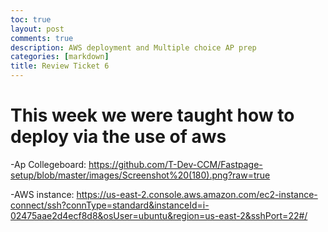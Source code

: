 ```yaml
---
toc: true
layout: post
comments: true
description: AWS deployment and Multiple choice AP prep
categories: [markdown]
title: Review Ticket 6
--- 
```


# This week we were taught how to deploy via the use of aws 

-Ap Collegeboard: https://github.com/T-Dev-CCM/Fastpage-setup/blob/master/images/Screenshot%20(180).png?raw=true

-AWS instance: https://us-east-2.console.aws.amazon.com/ec2-instance-connect/ssh?connType=standard&instanceId=i-02475aae2d4ecf8d8&osUser=ubuntu&region=us-east-2&sshPort=22#/

 